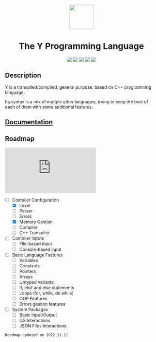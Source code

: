 <div align="center">
  <p>
    <img width="80" src="https://user-images.githubusercontent.com/99663083/191799790-a018c61b-4bfa-4e2b-b8fe-4ccf5d175756.png">
  </p>
  <h1>The Y Programming Language</h1>
  <div>
    <img src="https://img.shields.io/badge/version-INFDEV-524fff?style=for-the-badge">
    <img src="https://img.shields.io/badge/Status-In%20Progress-7aff7a?style=for-the-badge">
    <img src="https://img.shields.io/github/languages/code-size/the-ylang/y?label=size&style=for-the-badge">
    <img src="https://img.shields.io/badge/Made%20in-C++-00599C?logo=cplusplus&style=for-the-badge">
    <img src="https://img.shields.io/badge/Supported-Windows%20--%20Linux%20--%20MacOS-%231c8cbc?style=for-the-badge">
  </div>
</div>

## Description

Y is a transpiled/compiled, general purpose, based on C++ programming language.

Its syntax is a mix of mutiple other languages, trying to keep the best of each of them with some additional features.

## [Documentation](https://github.com/The-Y-Programming-Language/y/wiki)

## Roadmap

![chart](http://www.yarntomato.com/percentbarmaker/button.php?barPosition=10&leftFill=70aeff)

- [ ] Compiler Configuration
  - [x] Lexer
  - [ ] Parser
  - [ ] Errors
  - [x] Memory Gestion
  - [ ] Compiler
  - [ ] C++ Transpiler
- [ ] Compiler Inputs
  - [ ] File-based input
  - [ ] Console-based input
- [ ] Basic Language Features
  - [ ] Variables
  - [ ] Constants
  - [ ] Pointers
  - [ ] Arrays
  - [ ] Untyped variants
  - [ ] If, elsif and else statements
  - [ ] Loops (for, while, do while)
  - [ ] OOP Features
  - [ ] Errors gestion features
- [ ] System Packages
  - [ ] Basic Input/Output
  - [ ] OS Interactions
  - [ ] JSON Files Interactions

`Roadmap updated on 2022.11.21`
